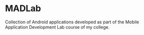 # MADLab
Collection of Android applications developed as part of the Mobile Application Development Lab course of my college.
